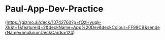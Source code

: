 # Paul-App-Dev-Practice
(https://gizmo.ai/deck/10742760?p=fQzHyuqk-Xk&t=1&featureId=2&deckName=App%20Dev&deckColour=FF98CB&senderName=imu&numDeckCards=124)
